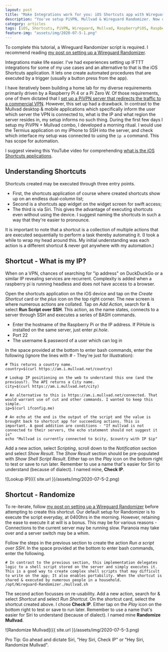```yaml
---
layout: post
title: "Make Integrations work for you: iOS Shortcuts app with Wireguard Randomizer"
description: "You've setup PiVPN, Mullvad & Wireguard Randomizer. Now create integrations to make your life easier."
category: articles
tags: [iOS, Shortcuts, PiVPN, Wireguard, Mullvad, RaspberryPiOS, RaspberryPi, DietPi, Networking]
feature-img: "assets/img/2020-07-5-1.png"
---
```


To complete this tutorial, a Wireguard Randomizer script is required. I recommend reading [my post on setting up a Wireguard Randomizer](https://archern9.github.io/articles/2020/06/29/randomize-mullvad-interface-with-cron.html).

Integrations make life easier. I've had experiences setting up IFTTT integrations for some of my use cases and an alternative to that is the iOS Shortcuts application. It lets one create automated procedures that are executed by a trigger (usually a button press from the app).

I have iteratively been building a home lab for my diverse requirements primarily driven by a Raspberry Pi 4 or a Pi Zero W. Of those requirements, one of them dictated that I [set up a PiVPN server that redirects the traffic to a commercial VPN](https://archern9.github.io/articles/2020/06/28/route-pivpn-traffic-via-mullvad.html). However, this set up had a drawback. In contrast to the Mullvad desktop & mobile applications which specifically inform the user which server the VPN is connected to, what is the IP and what region the server resides in, my setup informs no such thing. During the first few days I setup my PiVPN + Mullvad combo, I developed a morning ritual. I would use the Termius application on my iPhone to SSH into the server, and check which interface my setup was connected to using the `ip a` command. This has scope for automation.

I suggest viewing this YouTube video for comprehending [what is the iOS Shortcuts applications](https://www.youtube.com/watch?v=-NJAUmc4y-A).

## Understanding Shortcuts

Shortcuts created may be executed through three entry points.
* First, the shortcuts application of course where created shortcuts show up on an endless dual-column list;
* Second is a shortcuts app widget on the widget screen for swift access;
* The third is via Siri. This gives the advantage of executing shortcuts even without using the device. I suggest naming the shortcuts in such a way that they're easier to pronounce.

It is important to note that a shortcut is a collection of multiple actions that are executed sequentially to perform a task thereby automating it. (I took a while to wrap my head around this. My initial understanding was each action is a different shortcut & never got anywhere with my automation.)

## Shortcut - What is my IP?

When on a VPN, chances of searching for "ip address" on DuckDuckGo or a similar IP revealing services are recurrent. Complexity is added when a raspberry pi is running headless and does not have access to a browser.

Open the shortcuts application on the iOS device and tap on the *Create Shortcut* card or the *plus* icon on the top right corner. The new screen is where numerous actions are collated. Tap on *Add Action*, search for & select **Run Script over SSH**. This action, as the name states, connects to a server through SSH and executes a series of BASH commands.

* Enter the hostname of the Raspberry Pi or the IP address. If PiHole is installed on the same server, just enter *pi.hole*.
* Port 22
* The username & password of a user which can log in

In the space provided at the bottom to enter bash commands, enter the following (ignore the lines with # - They're just for illustration):

```
# This returns a country name.
country=$(curl https://am.i.mullvad.net/country)

# Lookup IP positioning on the web to understand this one (and the previous?). The API returns a City name.
city=$(curl https://am.i.mullvad.net/city)

# An alternative to this is https://am.i.mullvad.net/connected. That would warrant use of cut and other commands. I wanted to keep this simple.
ip=$(curl ifconfig.me)

# An echo at the end is the output of the script and the value is brought back to shortcut app for succeeding actions. This is important. A good addition are conditions - "If mullvad is not connected to their servers, the echo statement should not suggest it is"
echo "Mullvad is currently connected to $city, $country with IP $ip"
```

Add a new action, select *Scripting*, scroll down to the *Notification* section and select *Show Result*. The *Show Result* section should be pre-populated with *Show Shell Script Result*. Either tap on the *Play* icon on the bottom right to test or save to run later. Remember to use a name that's easier for Siri to understand (because of dialect). I named mine, **Check IP**.

![Lookup IP]({{ site.url }}/assets/img/2020-07-5-2.png)

## Shortcut - Randomize

To re-iterate, follow [my post on setting up a Wireguard Randomizer](https://archern9.github.io/articles/2020/06/29/randomize-mullvad-interface-with-cron.html) before attempting to create this shortcut. Our default setup for Randomizer is to execute the script everyday, at 0400hrs in the morning. However, retaining the ease to execute it at will is a bonus. This may be for various reasons - Connections to the current server may be running slow. Paranoia may take over and a server switch may be a whim.

Follow the steps in the previous section to create the action *Run a script over SSH*. In the space provided at the bottom to enter bash commands, enter the following.
```
# In contrast to the previous section, this implementation delegates logic to a shell script stored on the server and simply executes it. This is a good way to create complex shell scripts that may difficult to write on the app; It also enables portability. When the shortcut is shared & executed by numerous people in a household.
/opt/Wireguard-Randomizer./mullvad.sh
```

The second action focusses on re-usability. Add a new action, search for & select *Shortcut* and select *Run Shortcut*. On the shortcut card, select the shortcut created above. I chose **Check IP**. Either tap on the *Play* icon on the bottom right to test or save to run later. Remember to use a name that's easier for Siri to understand (because of dialect). I named mine **Randomize Mullvad**.

![Randomize Mullvad]({{ site.url }}/assets/img/2020-07-5-3.png)

Pro Tip: Go ahead and dictate Siri, "Hey Siri, Check IP" or "Hey Siri, Randomize Mullvad".